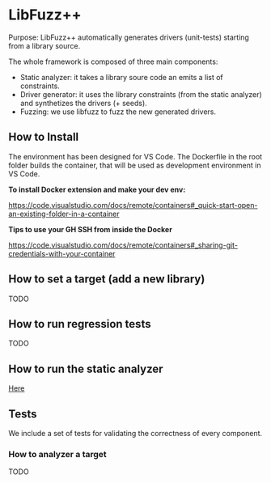 # LibFuzz++

Purpose: LibFuzz++ automatically generates drivers (unit-tests) starting from a library source.

The whole framework is composed of three main components:

- Static analyzer: it takes a library soure code an emits a list of constraints.
- Driver generator: it uses the library constraints (from the static analyzer) and synthetizes the drivers (+ seeds).
- Fuzzing: we use libfuzz to fuzz the new generated drivers.

## How to Install

The environment has been designed for VS Code. 
The Dockerfile in the root folder builds the container, that will be used as development environment in VS Code.

**To install Docker extension and make your dev env:**

https://code.visualstudio.com/docs/remote/containers#_quick-start-open-an-existing-folder-in-a-container

**Tips to use your GH SSH from inside the Docker**

https://code.visualstudio.com/docs/remote/containers#_sharing-git-credentials-with-your-container

## How to set a target (add a new library)

TODO

## How to run regression tests

TODO

## How to run the static analyzer

[Here](./docs/Analysis.md)

## Tests

We include a set of tests for validating the correctness of every component.

### How to analyzer a target

TODO
